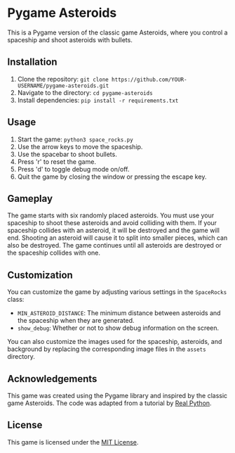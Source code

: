 
# Pygame Asteroids

This is a Pygame version of the classic game Asteroids, where you control a spaceship and shoot asteroids with bullets.

## Installation

1. Clone the repository: `git clone https://github.com/YOUR-USERNAME/pygame-asteroids.git`
2. Navigate to the directory: `cd pygame-asteroids`
3. Install dependencies: `pip install -r requirements.txt`

## Usage

1. Start the game: `python3 space_rocks.py`
2. Use the arrow keys to move the spaceship.
3. Use the spacebar to shoot bullets.
4. Press 'r' to reset the game.
5. Press 'd' to toggle debug mode on/off.
6. Quit the game by closing the window or pressing the escape key.

## Gameplay

The game starts with six randomly placed asteroids. You must use your spaceship to shoot these asteroids and avoid colliding with them. If your spaceship collides with an asteroid, it will be destroyed and the game will end. Shooting an asteroid will cause it to split into smaller pieces, which can also be destroyed. The game continues until all asteroids are destroyed or the spaceship collides with one.

## Customization

You can customize the game by adjusting various settings in the `SpaceRocks` class:

- `MIN_ASTEROID_DISTANCE`: The minimum distance between asteroids and the spaceship when they are generated.
- `show_debug`: Whether or not to show debug information on the screen.

You can also customize the images used for the spaceship, asteroids, and background by replacing the corresponding image files in the `assets` directory.

## Acknowledgements

This game was created using the Pygame library and inspired by the classic game Asteroids. The code was adapted from a tutorial by [Real Python](https://realpython.com/pygame-a-primer/).

## License

This game is licensed under the [MIT License](LICENSE).
